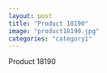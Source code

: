 ```yaml
---
layout: post
title: "Product 18190"
image: "product18190.jpg"
categories: "category1"
---
```

Product 18190

